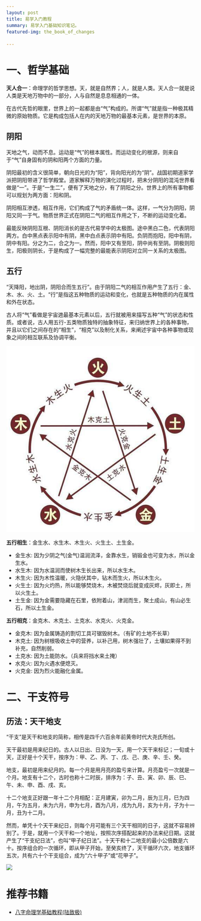 ```yaml
---
layout: post
title: 易学入门教程
summary: 易学入门基础知识笔记。
featured-img: the_book_of_changes

---
```


# 一、哲学基础

**天人合一**：命理学的哲学思想。天，就是自然界；人，就是人类。天人合一就是说人类是天地万物中的一部分，人与自然是息息相通的一体。

在古代先哲的眼里，世界上的一起都是由“气”构成的。所谓“气”就是指一种极其精微的原始物质。它是构成包括人在内的天地万物的最基本元素，是世界的本原。

阴阳
------

天地之气，动而不息。运动是“气”的根本属性。而运动变化的根源，则来自于“气”自身固有的阴和阳两个方面的力量。

阴阳最初的含义很简单，朝向日光的为“阳”，背向阳光的为“阴”。战国初期道家学派把阴阳带进了哲学殿堂。道家解释万物的演化过程时，把未分阴阳的混沌世界看做是“一”。于是“一生二”，便有了天地之分，有了阴阳之分。世界上的所有事物都可以规划为两方面：阳和阴。

阴阳相互渗透，相互作用，它们构成了气的矛盾统一体。这样，一气分为阴阳，阴阳又同一于气。物质世界正式在阴阳二气的相互作用之下，不断的运动变化着。

最能反映阴阳互根、阴阳消长的是古代易学中的太极图。途中黑白二色，代表阴阳两方。白中黑点表示阳中有阴，黑中白点表示阴中有阳。负阴而抱阳，阳中有阴，阴中有阳。分之为二，合之为一。然而，阳中又有至阳，阴中尚有至阴。阴极则阳生，阳极则阴长，于是构成了一幅完整的最能表示阴阳对立同一关系的太极图。

五行
------

“天降阳，地出阴，阴阳合而生五行”。由于阴阳二气的相互作用产生了五行：金、木、水、火、土。“行”是指这五种物质的运动和变化，也就是五种物质的内在属性和外在状态。

古人将“气”看做是宇宙逇最基本元素以后，五行就被用来描写五种“气”的状态和性质。或者说，古人用五行-五类物质独特的抽象特征，来归纳世界上的各种事物，并且以它们之间存在的“相生”，“相克”以及制化关系，来阐述宇宙中各种事物或现象之间的相互联系及协调平衡。

![](../assets/img/posts/1.jpg)

**五行相生**：金生水、水生木、木生火、火生土、土生金。 

  - 金生水: 因为少阴之气(金气)温润流泽，金靠水生，销锻金也可变为水，所以金生水。
  - 水生木: 因为水温润而使树木生长出来，所以水生木。
  - 木生火: 因为木性温暖，火隐伏其中，钻木而生火，所以木生火。
  - 火生土: 因为火灼热，所以能够焚烧木，木被焚烧后就变成灰烬，灰即土，所以火生土。
  - 土生金: 因为金需要隐藏在石里，依附着山，津润而生，聚土成山，有山必生石，所以土生金。
  
**五行相克**：金克木、木克土、土克水、水克火、火克金。

  - 金克木: 因为金属铸造的割切工具可锯毁树木。（有矿的土地不长草）
  - 木克土: 因为树根吸收土中的营养，以补己用，树木强壮了，土壤如果得不到补充，自然削弱。
  - 土克水: 因为土能防水。（兵来将挡水来土掩）
  - 水克火: 因为火遇水便熄灭。
  - 火克金: 因为烈火能融化金属。 

# 二、干支符号

历法：天干地支
------

“干支”是天干和地支的简称，相传是四千六百余年前黄帝时代大尧氏所创。

天干最初是用来纪日的。古人以日出、日没为一天，用一个天干来标记；一旬或十天，正好是十个天干，按序为：甲、乙、丙、丁、戊、己、庚、辛、壬、癸。

地支，最初是用来纪月的。每一个月是用月亮的盈亏来计算。月亮盈亏一次就是一个月。地支有十二个，古时也称十二时辰，排序为：子、丑、寅、卯、辰、巳、午、未、申、酉、戌、亥。

十二个地支正好跟一年十二个月相配：正月建寅，卯为二月，辰为三月，巳为四月，午为五月，未为六月，申为七月，酉为八月，戌为九月，亥为十月，子为十一月，丑为十二月。

然而，单凭十个天干来纪日，则每个月可能有三个天干相同的日子，这就不容易辨别了。于是，就用一个天干和一个地址，按照次序搭配起来的办法来纪日期。这就产生了“干支纪日法”，也叫“甲子纪日法”。十天干和十二地支的最小公倍数是六十。按序组合的一次循环，即从甲子开始，至癸亥终了，天干循环六次，地支循环五次，共有六十个干支组合，成为“六十甲子”或“花甲子”。

![](../assets/img/posts/2.jpg)

# 推荐书籍
  * [八字命理学基础教程(陆致极)](https://www.aliyundrive.com/s/QvsPPCrLNmY)